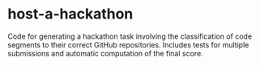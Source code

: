 # host-a-hackathon
Code for generating a hackathon task involving the classification of code segments to their correct GitHub repositories. Includes tests for multiple submissions and automatic computation of the final score.
